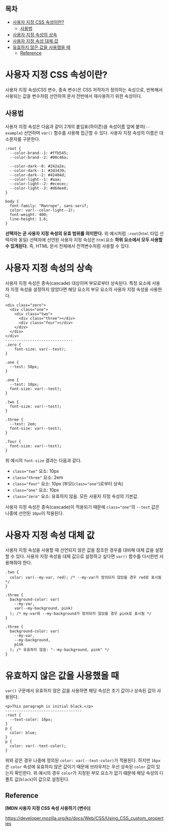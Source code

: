 <h2>목차</h2>

- [사용자 지정 CSS 속성이란?](#사용자-지정-css-속성이란)
  - [사용법](#사용법)
- [사용자 지정 속성의 상속](#사용자-지정-속성의-상속)
- [사용자 지정 속성 대체 값](#사용자-지정-속성-대체-값)
- [유효하지 않은 값을 사용했을 때](#유효하지-않은-값을-사용했을-때)
  - [Reference](#reference)

# 사용자 지정 CSS 속성이란?

사용자 지정 속성(CSS 변수, 종속 변수)은 CSS 저작자가 정의하는 속성으로, 반복해서 사용되는 값을 변수처럼 선언하여 문서 전반에서 재사용하기 위한 속성이다.

## 사용법

사용자 지정 속성은 다음과 같이 2개의 붙임표(하이픈)을 속성이름 앞에 붙여(`--example`) 선언하며 `var()` 함수를 사용해 접근할 수 있다. 사용자 지정 속성의 이름은 대소문자를 구분한다.

```
:root {
  --color-brand--1: #ffb545;
  --color-brand--2: #00c46a;

  --color-dark--0: #242a2e;
  --color-dark--1: #2d3439;
  --color-dark--2: #42484d;
  --color-light--1: #aaa;
  --color-light--2: #ececec;
  --color-light--3: #d6dee0;
}

body {
  font-family: "Manrope", sans-serif;
  color: var(--color-light--2);
  font-weight: 400;
  line-height: 1.6;
}
```

**선택자는 곧 사용자 지정 속성의 유효 범위를 의미한다.** 위 예시처럼 `:root`(`html` 타입 선택자와 동일) 선택자에 선언된 사용자 지정 속성은 `html`요소 **하위 요소에서 모두 사용할 수 있게된다.** 즉, HTML 문서 전체에서 전역변수처럼 사용할 수 있다.

# 사용자 지정 속성의 상속

사용자 지정 속성은 종속(cascade) 대상이며 부모로부터 상속된다. 특정 요소에 사용자 지정 속성을 설정하지 않았다면 해당 요소의 부모 요소의 사용자 지정 속성을 사용한다.

```
<div class="zero">
  <div class="one">
    <div class="two">
      <div class="three"></div>
      <div class="four"></div>
    </div>
  </div>
</div>
------------------------------
.zero {
    font-size: var(--test);
}

.one {
  --test: 50px;
}

.one {
  --test: 10px;
  font-size: var(--test);
}

.two {
  font-size: var(--test);
}

.three {
  --test: 2em;
  font-size: var(--test);
}

.four {
  font-size: var(--test);
}
```

위 예시의 `font-size` 결과는 다음과 같다.

- `class="two"` 요소: 10px
- `class="three"` 요소: 2em
- `class="four"` 요소: 10px (부모(`class="one"`)로부터 상속)
- `class="one"` 요소: 10px
- `class="zero"` 요소: 유효하지 않음. 모든 사용자 지정 속성의 기본값.

사용자 지정 속성은 종속(cascade)이 적용되기 때문에 `class="one"`의 `--test` 값은 나중에 선언된 `10px`이 적용된다.

# 사용자 지정 속성 대체 값

사용자 지정 속성을 사용할 때 선언되지 않은 값을 참조한 경우를 대비해 대체 값을 설정할 수 있다. 사용자 지정 속성을 대체 값으로 설정하고 싶다면 `var()` 함수를 다시한번 사용해줘야 한다.

```
.two {
  color: var(--my-var, red); /* --my-var가 정의되지 않았을 경우 red로 표시됨 */
}

.three {
  background-color: var(
    --my-var,
    var(--my-background, pink)
  ); /* my-var와 --my-background가 정의되지 않았을 경우 pink로 표시됨 */
}

.three {
  background-color: var(
    --my-var,
    --my-background,
    pink
  ); /* 유효하지 않음: "--my-background, pink" */
}
```

# 유효하지 않은 값을 사용했을 때

`var()` 구문에서 유효하지 않은 값을 사용하면 해당 속성은 초기 값이나 상속된 값이 사용된다.

```
<p>This paragraph is initial black.</p>
----------------------------------
:root {
  --text-color: 16px;
}
p {
  color: blue;
}
p {
  color: var(--text-color);
}
```

위와 같은 경우 나중에 정의된 `color: var(--text-color)`가 적용된다. 하지만 `16px`은 `color` 속성에 유효하지 않은 값이기 때문에 브라우저는 우선 상속된 `color` 값이 있는지 확인한다. 위 예시의 경우 `color`가 지정된 부모 요소가 없기 떄문에 해당 속성의 디폴트 값(`black`)이 값으로 설정된다.

## Reference

**[MDN 사용자 지정 CSS 속성 사용하기 (변수)]**

https://developer.mozilla.org/ko/docs/Web/CSS/Using_CSS_custom_properties

